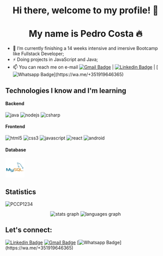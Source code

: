 <p align="center">
  <h1 align="center">  Hi there, welcome to my profile! 👋</h1>
  <h1 align="center">  My name is Pedro Costa 🔥</h1> 
</p>

- 🔭 I’m currently finishing a 14 weeks intensive and imersive Bootcamp like Fullstack Developer;
- ⚡ Doing projects in JavaScript and Java;
- 📫 You can reach me on e-mail [![Gmail Badge](https://img.shields.io/badge/-Gmail-c14438?style=flat-square&logo=Gmail&logoColor=white&link=mailto:pmlcosta15@gmail.com)](mailto:pmlcosta15@gmail.com) | [![Linkedin Badge](https://img.shields.io/badge/-LinkedIn-blue?style=flat-square&logo=Linkedin&logoColor=white&link=https://www.linkedin.com/in/pedrocosta15/)](https://www.linkedin.com/in/pedrocosta15/) | [![Whatsapp Badge](https://img.shields.io/static/v1?message=Whatsapp&logo=whatsapp&label=&color=25D366&logoColor=white&labelColor=&style=for-the-badge")](https://wa.me/+351919646365)

## Technologies I know and I'm learning
#### Backend
<p align="left">
<img src="https://github.com/PCCP1234/PCCP1234/blob/master/icons/java-original.svg" alt="java" width="60" height="60"/>
<img src="https://github.com/PCCP1234/PCCP1234/blob/master/icons/nodejs-original-wordmark.svg" alt="nodejs" width="60" height="60"/>
<img src="https://github.com/PCCP1234/PCCP1234/blob/master/icons/csharp-original.svg" alt="csharp" width="60" height="60"/>
</p>

#### Frontend
<p align="left">
<img src="https://github.com/PCCP1234/PCCP1234/blob/master/icons/html5-original-wordmark.svg" alt="html5" width="60" height="60"/>
<img src="https://github.com/PCCP1234/PCCP1234/blob/master/icons/css3-original-wordmark.svg" alt="css3" width="60" height="60"/>
<img src="https://github.com/PCCP1234/PCCP1234/blob/master/icons/javascript-original.svg" alt="javascript" width="60" height="60"/>
<img src="https://github.com/PCCP1234/PCCP1234/blob/master/icons/react-original-wordmark.svg" alt="react" width="60" height="60"/>
<img src="https://github.com/PCCP1234/PCCP1234/blob/master/icons/android-original-wordmark.svg" alt="android" width="60" height="60"/>
</p>

#### Database
<p align="left">
<img src="https://github.com/Drete457/Drete457/blob/master/icons/mysql-original.svg" alt="mysql" width="60" height="60"/>
</p>

## Statistics
<p align="left"> <img src="https://komarev.com/ghpvc/?username=PCCP1234" alt="PCCP1234" /></p>
<div align="center">
  <img src="https://github-readme-stats.vercel.app/api?hide_title=false&hide_rank=false&show_icons=true&include_all_commits=true&count_private=true&disable_animations=false&theme=dracula&locale=en&hide_border=false&username=PCCP1234" height="150" alt="stats graph"  />
  <img src="https://github-readme-stats.vercel.app/api/top-langs?locale=en&hide_title=false&layout=compact&card_width=320&langs_count=5&theme=dracula&hide_border=false&username=PCCP1234" height="150" alt="languages graph"  />
</div>

## Let's connect:
[![Linkedin Badge](https://img.shields.io/badge/-LinkedIn-blue?style=flat-square&logo=Linkedin&logoColor=white&link=https://www.linkedin.com/in/filipeantoniomota/)](https://www.linkedin.com/in/pedrocosta15/)
[![Gmail Badge](https://img.shields.io/badge/-Gmail-c14438?style=flat-square&logo=Gmail&logoColor=white&link=mailto:pmlcosta15@gmail.com)](mailto:pmlcosta15@gmail.com)
[![Whatsapp Badge](https://img.shields.io/static/v1?message=Whatsapp&logo=whatsapp&label=&color=25D366&logoColor=white&labelColor=&style=for-the-badge")](https://wa.me/+351919646365)
